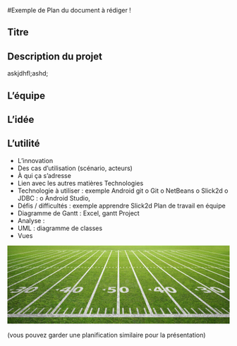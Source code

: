


#Exemple de Plan du document à rédiger !
##	Titre 
##	Description du projet 
askjdhfl;ashd;
##	L’équipe
##	L’idée 
##	L’utilité 
-	L’innovation 
-	Des cas d’utilisation (scénario, acteurs)
-	À qui ça s’adresse
-	Lien avec les autres matières 
Technologies 
-	Technologie à utiliser : exemple Android git 
o	Git
o	NetBeans 
o	Slick2d
o	JDBC :
o	 Android Studio, 
-	Défis / difficultés : exemple apprendre Slick2d
Plan de travail en équipe 	
-	Diagramme de Gantt : Excel, gantt Project 
-	Analyse : 
-	UML : diagramme de classes 
-	Vues
<img src="image.jpg">

(vous pouvez garder une planification similaire pour la présentation)

